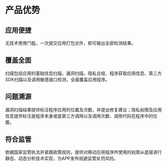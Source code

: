 ﻿# 产品优势

## 应用便捷
无技术使用门槛，一次提交应用打包文件，即可输出全部检测结果。

## 覆盖全面
扫描包括应用的基础信息扫描，漏洞扫描，隐私合规、程序获取应用信息、第三方SDK扫描以及调用敏感接口检测，全面覆盖应用程序。

## 问题溯源
漏洞扫描结果提供标注程序应用的位置及次数，并提出修复建议；隐私权限及应用信息提供标注是程序本身或是第三方调用以及调用次数、调用代码在程序中的位置。

## 符合监管
依据国家监管执法并紧跟政策规则，提供对移动应用程序所使用的权限从底层进行静态、动态分析技术实现，为APP发布规避监管处罚风险。